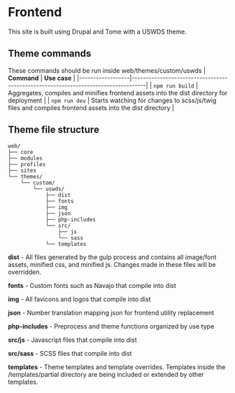 # Frontend
This site is built using Drupal and Tome with a USWDS theme.

## Theme commands
These commands should be run inside web/themes/custom/uswds
| **Command**      | **Use case**                                                                      |
|------------------|-----------------------------------------------------------------------------------|
| `npm run build`  | Aggregates, compiles and minifies frontend assets into the dist directory for deployment                                                            |
| `npm run dev`    | Starts watching for changes to scss/js/twig files and compiles frontend assets into the dist directory                                                                   |

## Theme file structure
```
web/
├── core
├── modules
├── profiles
├── sites
└── themes/
    └── custom/
        └── uswds/
            ├── dist
            ├── fonts
            ├── img
            ├── json
            ├── php-includes
            └── src/
                ├── js
                └── sass
            └── templates
```

**dist** - All files generated by the gulp process and contains all image/font assets, minified css, and minified js. Changes made in these files will be overridden.

**fonts** - Custom fonts such as Navajo that compile into dist

**img** - All favicons and logos that compile into dist

**json** - Number translation mapping json for frontend utility replacement

**php-includes** - Preprocess and theme functions organized by use type

**src/js** - Javascript files that compile into dist

**src/sass** - SCSS files that compile into dist

**templates** - Theme templates and template overrides. Templates inside the /templates/partial directory are being included or extended by other templates.


